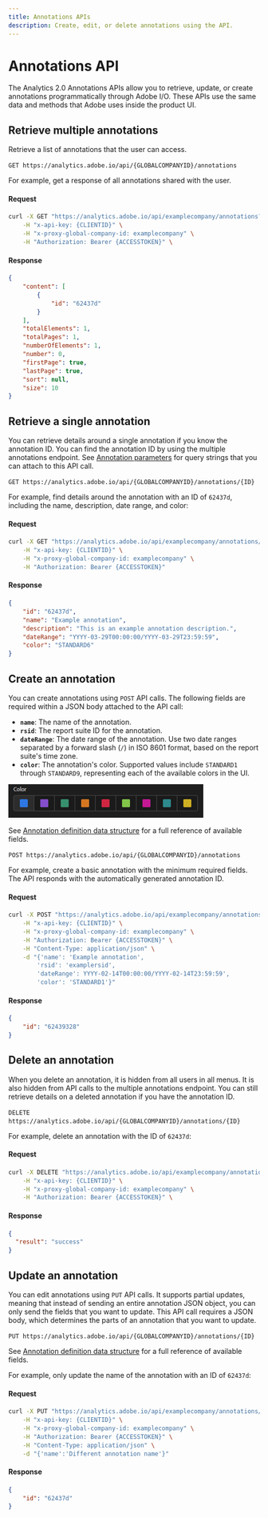 ```yaml
---
title: Annotations APIs
description: Create, edit, or delete annotations using the API.
---
```


# Annotations API

The Analytics 2.0 Annotations APIs allow you to retrieve, update, or create annotations programmatically through Adobe I/O. These APIs use the same data and methods that Adobe uses inside the product UI.

## Retrieve multiple annotations

Retrieve a list of annotations that the user can access.

`GET https://analytics.adobe.io/api/{GLOBALCOMPANYID}/annotations`

For example, get a response of all annotations shared with the user.

<CodeBlock slots="heading, code" repeat="2" languages="CURL,JSON"/>

#### Request

```sh
curl -X GET "https://analytics.adobe.io/api/examplecompany/annotations?includeType=shared" \
    -H "x-api-key: {CLIENTID}" \
    -H "x-proxy-global-company-id: examplecompany" \
    -H "Authorization: Bearer {ACCESSTOKEN}" \
```

#### Response

```json
{
    "content": [
        {
            "id": "62437d"
        }
    ],
    "totalElements": 1,
    "totalPages": 1,
    "numberOfElements": 1,
    "number": 0,
    "firstPage": true,
    "lastPage": true,
    "sort": null,
    "size": 10
}
```

## Retrieve a single annotation

You can retrieve details around a single annotation if you know the annotation ID. You can find the annotation ID by using the multiple annotations endpoint. See [Annotation parameters](parameters.md) for query strings that you can attach to this API call.

`GET https://analytics.adobe.io/api/{GLOBALCOMPANYID}/annotations/{ID}`

For example, find details around the annotation with an ID of `62437d`, including the name, description, date range, and color:

<CodeBlock slots="heading, code" repeat="2" languages="CURL,JSON"/>

#### Request

```sh
curl -X GET "https://analytics.adobe.io/api/examplecompany/annotations/62437d?expansion=name,description,dateRange,color" \
    -H "x-api-key: {CLIENTID}" \
    -H "x-proxy-global-company-id: examplecompany" \
    -H "Authorization: Bearer {ACCESSTOKEN}"
```

#### Response

```json
{
    "id": "62437d",
    "name": "Example annotation",
    "description": "This is an example annotation description.",
    "dateRange": "YYYY-03-29T00:00:00/YYYY-03-29T23:59:59",
    "color": "STANDARD6"
}
```

## Create an annotation

You can create annotations using `POST` API calls. The following fields are required within a JSON body attached to the API call:

* **`name`**: The name of the annotation.
* **`rsid`**: The report suite ID for the annotation.
* **`dateRange`**: The date range of the annotation. Use two date ranges separated by a forward slash (`/`) in ISO 8601 format, based on the report suite's time zone.
* **`color`**: The annotation's color. Supported values include `STANDARD1` through `STANDARD9`, representing each of the available colors in the UI.

![Annotation colors](../../../images/annotation-colors.png)

See [Annotation definition data structure](definition.md) for a full reference of available fields.

`POST https://analytics.adobe.io/api/{GLOBALCOMPANYID}/annotations`

For example, create a basic annotation with the minimum required fields. The API responds with the automatically generated annotation ID.

<CodeBlock slots="heading, code" repeat="2" languages="CURL,JSON"/>

#### Request

```sh
curl -X POST "https://analytics.adobe.io/api/examplecompany/annotations" \
    -H "x-api-key: {CLIENTID}" \
    -H "x-proxy-global-company-id: examplecompany" \
    -H "Authorization: Bearer {ACCESSTOKEN}" \
    -H "Content-Type: application/json" \
    -d "{'name': 'Example annotation',
        'rsid': 'examplersid',
        'dateRange': YYYY-02-14T00:00:00/YYYY-02-14T23:59:59',
        'color': 'STANDARD1'}"
```

#### Response

```json
{
    "id": "62439328"
}
```

## Delete an annotation

When you delete an annotation, it is hidden from all users in all menus. It is also hidden from API calls to the multiple annotations endpoint. You can still retrieve details on a deleted annotation if you have the annotation ID.

`DELETE https://analytics.adobe.io/api/{GLOBALCOMPANYID}/annotations/{ID}`

For example, delete an annotation with the ID of `62437d`:

<CodeBlock slots="heading, code" repeat="2" languages="CURL,JSON"/>

#### Request

```sh
curl -X DELETE "https://analytics.adobe.io/api/examplecompany/annotations/62437d" \
    -H "x-api-key: {CLIENTID}" \
    -H "x-proxy-global-company-id: examplecompany" \
    -H "Authorization: Bearer {ACCESSTOKEN}" \
```

#### Response

```json
{
  "result": "success"
}
```

## Update an annotation

You can edit annotations using `PUT` API calls. It supports partial updates, meaning that instead of sending an entire annotation JSON object, you can only send the fields that you want to update. This API call requires a JSON body, which determines the parts of an annotation that you want to update.

`PUT https://analytics.adobe.io/api/{GLOBALCOMPANYID}/annotations/{ID}`

See [Annotation definition data structure](definition.md) for a full reference of available fields.

For example, only update the name of the annotation with an ID of `62437d`:

<CodeBlock slots="heading, code" repeat="2" languages="CURL,JSON"/>

#### Request

```sh
curl -X PUT "https://analytics.adobe.io/api/examplecompany/annotations/62437d" \
    -H "x-api-key: {CLIENTID}" \
    -H "x-proxy-global-company-id: examplecompany" \
    -H "Authorization: Bearer {ACCESSTOKEN}" \
    -H "Content-Type: application/json" \
    -d "{'name':'Different annotation name'}"
```

#### Response

```json
{
    "id": "62437d"
}
```
